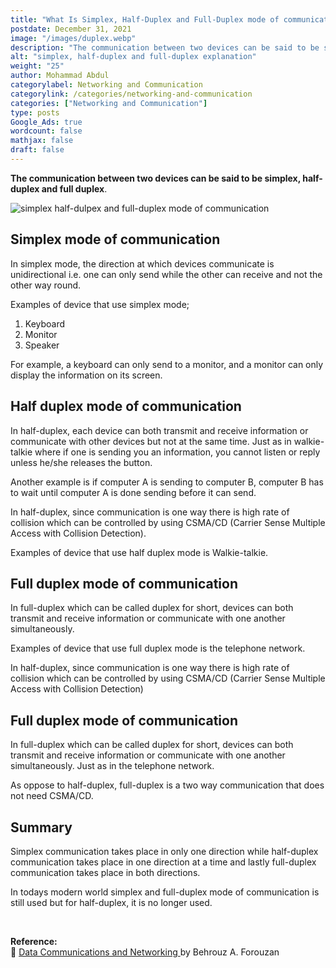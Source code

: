 ```yaml
---
title: "What Is Simplex, Half-Duplex and Full-Duplex mode of communication?"
postdate: December 31, 2021
image: "/images/duplex.webp"
description: "The communication between two devices can be said to be simplex, half-duplex and full duplex"
alt: "simplex, half-duplex and full-duplex explanation"
weight: "25"
author: Mohammad Abdul
categorylabel: Networking and Communication
categorylink: /categories/networking-and-communication
categories: ["Networking and Communication"]
type: posts
Google_Ads: true
wordcount: false
mathjax: false
draft: false
---
```


**The communication between two devices can be said to be simplex, half-duplex and full duplex**.

<img src="/images/duplex.webp" alt="simplex half-dulpex and full-duplex mode of communication" loading="lazy">

## Simplex mode of communication

In simplex mode, the direction at which devices communicate is unidirectional i.e. one can only send while the other can receive and not the other way round.

Examples of device that use simplex mode;

1. Keyboard
1. Monitor
1. Speaker

For example, a keyboard can only send to a monitor, and a monitor can only display the information on its screen.

## Half duplex mode of communication

In half-duplex, each device can both transmit and receive information or communicate with other devices but not at the same time. Just as in walkie-talkie where if one is sending you an information, you cannot listen or reply unless he/she releases the button.

Another example is if computer A is sending to computer B, computer B has to wait until computer A is done sending before it can send.

In half-duplex, since communication is one way there is high rate of collision which can be controlled by using CSMA/CD (Carrier Sense Multiple Access with Collision Detection).

Examples of device that use half duplex mode is Walkie-talkie.

## Full duplex mode of communication

In full-duplex which can be called duplex for short, devices can both transmit and receive information or communicate with one another simultaneously.

Examples of device that use full duplex mode is the
telephone network.

In half-duplex, since communication is one way there is high rate of collision which can be controlled by using CSMA/CD (Carrier Sense Multiple Access with Collision Detection)

## Full duplex mode of communication

In full-duplex which can be called duplex for short, devices can both transmit and receive information or communicate with one another simultaneously. Just as in the telephone network.

As oppose to half-duplex, full-duplex is a two way communication that does not need CSMA/CD.

## Summary

Simplex communication takes place in only one direction while half-duplex communication takes place in one direction at a time and lastly full-duplex communication takes place in both directions.

In todays modern world simplex and full-duplex mode of communication is still used but for half-duplex, it is no longer used.

<br>

**Reference:**
<br>
:book: <a class="links-to-others" href="https://amzn.to/3zgwhJB" target="_blank">Data Communications
and Networking </a>by Behrouz A. Forouzan

<br>
